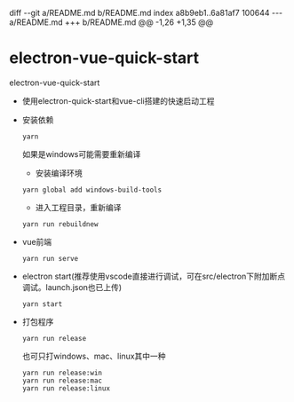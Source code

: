 diff --git a/README.md b/README.md
index a8b9eb1..6a81af7 100644
--- a/README.md
+++ b/README.md
@@ -1,26 +1,35 @@
 # electron-vue-quick-start
 electron-vue-quick-start
 * 使用electron-quick-start和vue-cli搭建的快速启动工程
 * 安装依赖
   ```
   yarn
   ```
   如果是windows可能需要重新编译
   * 安装编译环境
    ```
   yarn global add windows-build-tools
    ```
    * 进入工程目录，重新编译
    ```
   yarn run rebuildnew
    ```
 * vue前端
   ```
   yarn run serve
   ```
 * electron start(推荐使用vscode直接进行调试，可在src/electron下附加断点调试。launch.json也已上传)
   ```
   yarn start
   ```
 
 * 打包程序
   ```
   yarn run release
   ```
   也可只打windows、mac、linux其中一种
   ```
   yarn run release:win
   yarn run release:mac
   yarn run release:linux
   ```
